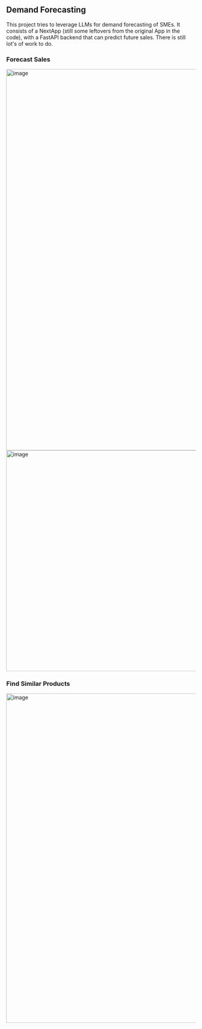 ## Demand Forecasting

This project tries to leverage LLMs for demand forecasting of SMEs. It consists of a NextApp (still some leftovers from the original App in the code), with a FastAPI backend that can predict future sales. There is still lot's of work to do.

### Forecast Sales

<img width="1011" alt="image" src="https://github.com/StillJosh/demand-forecasting/assets/88786830/071c12b2-9d96-4577-938b-4edc64bc7bb8">

<img width="586" alt="image" src="https://github.com/StillJosh/demand-forecasting/assets/88786830/6467fb1b-427e-4f7a-9e27-d3a2eefc70ef">

### Find Similar Products

<img width="874" alt="image" src="https://github.com/StillJosh/demand-forecasting/assets/88786830/5d12673d-5834-4714-b934-44276a32f5ae">
